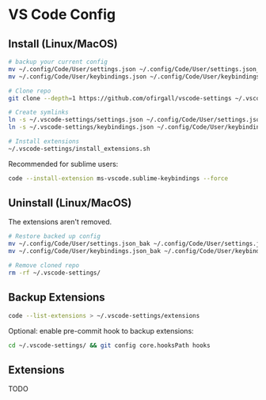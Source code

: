 # VS Code Config

## Install (Linux/MacOS)
```bash
# backup your current config
mv ~/.config/Code/User/settings.json ~/.config/Code/User/settings.json_bak
mv ~/.config/Code/User/keybindings.json ~/.config/Code/User/keybindings.json_bak

# Clone repo
git clone --depth=1 https://github.com/ofirgall/vscode-settings ~/.vscode-settings/

# Create symlinks
ln -s ~/.vscode-settings/settings.json ~/.config/Code/User/settings.json
ln -s ~/.vscode-settings/keybindings.json ~/.config/Code/User/keybindings.json

# Install extensions
~/.vscode-settings/install_extensions.sh
```

Recommended for sublime users:
```bash
code --install-extension ms-vscode.sublime-keybindings --force
```

## Uninstall (Linux/MacOS)
The extensions aren't removed.

```bash
# Restore backed up config
mv ~/.config/Code/User/settings.json_bak ~/.config/Code/User/settings.json
mv ~/.config/Code/User/keybindings.json_bak ~/.config/Code/User/keybindings.json

# Remove cloned repo
rm -rf ~/.vscode-settings/
```

## Backup Extensions
```bash
code --list-extensions > ~/.vscode-settings/extensions
```

Optional: enable pre-commit hook to backup extensions:
```bash
cd ~/.vscode-settings/ && git config core.hooksPath hooks
```

## Extensions
TODO
